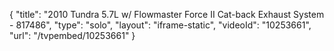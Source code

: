 {
    "title": "2010 Tundra 5.7L w\/ Flowmaster Force II Cat-back Exhaust System - 817486",
    "type": "solo",
    "layout": "iframe-static",
    "videoId": "10253661",
    "url": "\/tvpembed\/10253661"
}